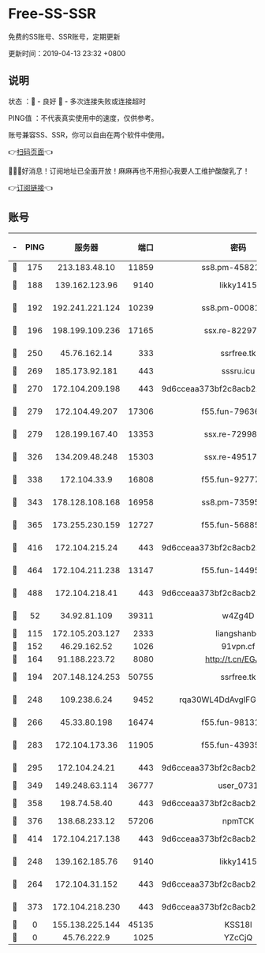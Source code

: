 # Free-SS-SSR

免费的SS账号、SSR账号，定期更新

更新时间：2019-04-13 23:32 +0800

## 说明

状态     ：🙂 - 良好 🙁 - 多次连接失败或连接超时

PING值   ：不代表真实使用中的速度，仅供参考。

账号兼容SS、SSR，你可以自由在两个软件中使用。

👉[扫码页面](https://liesauer.github.io/Free-SS-SSR/)👈

🎉🎉🎉好消息！订阅地址已全面开放！麻麻再也不用担心我要人工维护酸酸乳了！

👉[订阅链接](https://www.liesauer.net/yogurt/subscribe?ACCESS_TOKEN=DAYxR3mMaZAsaqUb)👈

## 账号

|-|PING|服务器|端口|密码|加密方式|区域|
|:----:|:----:|:-----:|-----:|:----:|:----:|:----:|
|🙂|175|213.183.48.10|11859|ss8.pm-45821557|rc4-md5|RU|
|🙂|188|139.162.123.96|9140|likky1415|aes-256-cfb|JP|
|🙂|192|192.241.221.124|10239|ss8.pm-00081236|aes-256-cfb|US|
|🙂|196|198.199.109.236|17165|ssx.re-82297982|aes-256-cfb|US|
|🙂|250|45.76.162.14|333|ssrfree.tk|aes-256-cfb|SG|
|🙂|269|185.173.92.181|443|sssru.icu|rc4-md5|RU|
|🙂|270|172.104.209.198|443|9d6cceaa373bf2c8acb22e60b6a58be6|aes-256-cfb|US|
|🙂|279|172.104.49.207|17306|f55.fun-79636698|aes-256-cfb|SG|
|🙂|279|128.199.167.40|13353|ssx.re-72998552|aes-256-cfb|SG|
|🙂|326|134.209.48.248|15303|ssx.re-49517818|aes-256-cfb|US|
|🙂|338|172.104.33.9|16808|f55.fun-92777414|aes-256-cfb|SG|
|🙂|343|178.128.108.168|16958|ss8.pm-73595978|aes-256-cfb|SG|
|🙂|365|173.255.230.159|12727|f55.fun-56885144|aes-256-cfb|US|
|🙂|416|172.104.215.24|443|9d6cceaa373bf2c8acb22e60b6a58be6|aes-256-cfb|US|
|🙂|464|172.104.211.238|13147|f55.fun-14495508|aes-256-cfb|US|
|🙂|488|172.104.218.41|443|9d6cceaa373bf2c8acb22e60b6a58be6|aes-256-cfb|US|
|🙂|52|34.92.81.109|39311|w4Zg4D|chacha20-ietf|US|
|🙂|115|172.105.203.127|2333|liangshanbo|chacha20|JP|
|🙂|152|46.29.162.52|1026|91vpn.cf|rc4-md5|RU|
|🙂|164|91.188.223.72|8080|http://t.cn/EGJIyrl|rc4-md5|RU|
|🙂|194|207.148.124.253|50755|ssrfree.tk|aes-256-cfb|SG|
|🙂|248|109.238.6.24|9452|rqa30WL4DdAvgIFG6Fs3znzTa|aes-256-cfb|FR|
|🙂|266|45.33.80.198|16474|f55.fun-98131400|aes-256-cfb|US|
|🙂|283|172.104.173.36|11905|f55.fun-43935884|aes-256-cfb|SG|
|🙂|295|172.104.24.21|443|9d6cceaa373bf2c8acb22e60b6a58be6|aes-256-cfb|US|
|🙂|349|149.248.63.114|36777|user_0731|chacha20|CA|
|🙂|358|198.74.58.40|443|9d6cceaa373bf2c8acb22e60b6a58be6|aes-256-cfb|US|
|🙂|376|138.68.233.12|57206|npmTCK|rc4-md5|US|
|🙂|414|172.104.217.138|443|9d6cceaa373bf2c8acb22e60b6a58be6|aes-256-cfb|US|
|🙁|248|139.162.185.76|9140|likky1415|aes-256-cfb|DE|
|🙁|264|172.104.31.152|443|9d6cceaa373bf2c8acb22e60b6a58be6|aes-256-cfb|US|
|🙁|373|172.104.218.230|443|9d6cceaa373bf2c8acb22e60b6a58be6|aes-256-cfb|US|
|🙁|0|155.138.225.144|45135|KSS18l|rc4-md5|US|
|🙁|0|45.76.222.9|1025|YZcCjQ|rc4-md5|JP|
